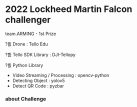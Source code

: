 # 2022 Lockheed Martin Falcon challenger

team.ARMING - 1st Prize

?뵔 Drone : Tello Edu

?뵔 Tello SDK Library : DJI-Tellopy

?뵔 Python Library

- Video Streaming / Processing : opencv-python
- Detecting Object : yolov5
- Detect QR Code : pyzbar

### about Challenge
